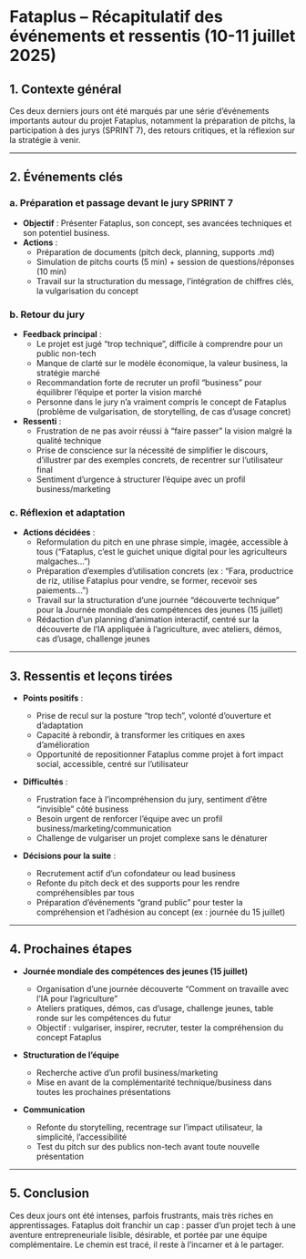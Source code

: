 # Fataplus – Récapitulatif des événements et ressentis (10-11 juillet 2025)

## 1. Contexte général

Ces deux derniers jours ont été marqués par une série d’événements importants autour du projet Fataplus, notamment la préparation de pitchs, la participation à des jurys (SPRINT 7), des retours critiques, et la réflexion sur la stratégie à venir.

---

## 2. Événements clés

### a. Préparation et passage devant le jury SPRINT 7

- **Objectif** : Présenter Fataplus, son concept, ses avancées techniques et son potentiel business.
- **Actions** :
  - Préparation de documents (pitch deck, planning, supports .md)
  - Simulation de pitchs courts (5 min) + session de questions/réponses (10 min)
  - Travail sur la structuration du message, l’intégration de chiffres clés, la vulgarisation du concept

### b. Retour du jury

- **Feedback principal** :
  - Le projet est jugé “trop technique”, difficile à comprendre pour un public non-tech
  - Manque de clarté sur le modèle économique, la valeur business, la stratégie marché
  - Recommandation forte de recruter un profil “business” pour équilibrer l’équipe et porter la vision marché
  - Personne dans le jury n’a vraiment compris le concept de Fataplus (problème de vulgarisation, de storytelling, de cas d’usage concret)
- **Ressenti** :
  - Frustration de ne pas avoir réussi à “faire passer” la vision malgré la qualité technique
  - Prise de conscience sur la nécessité de simplifier le discours, d’illustrer par des exemples concrets, de recentrer sur l’utilisateur final
  - Sentiment d’urgence à structurer l’équipe avec un profil business/marketing

### c. Réflexion et adaptation

- **Actions décidées** :
  - Reformulation du pitch en une phrase simple, imagée, accessible à tous (“Fataplus, c’est le guichet unique digital pour les agriculteurs malgaches…”)
  - Préparation d’exemples d’utilisation concrets (ex : “Fara, productrice de riz, utilise Fataplus pour vendre, se former, recevoir ses paiements…”)
  - Travail sur la structuration d’une journée “découverte technique” pour la Journée mondiale des compétences des jeunes (15 juillet)
  - Rédaction d’un planning d’animation interactif, centré sur la découverte de l’IA appliquée à l’agriculture, avec ateliers, démos, cas d’usage, challenge jeunes

---

## 3. Ressentis et leçons tirées

- **Points positifs** :
  - Prise de recul sur la posture “trop tech”, volonté d’ouverture et d’adaptation
  - Capacité à rebondir, à transformer les critiques en axes d’amélioration
  - Opportunité de repositionner Fataplus comme projet à fort impact social, accessible, centré sur l’utilisateur

- **Difficultés** :
  - Frustration face à l’incompréhension du jury, sentiment d’être “invisible” côté business
  - Besoin urgent de renforcer l’équipe avec un profil business/marketing/communication
  - Challenge de vulgariser un projet complexe sans le dénaturer

- **Décisions pour la suite** :
  - Recrutement actif d’un cofondateur ou lead business
  - Refonte du pitch deck et des supports pour les rendre compréhensibles par tous
  - Préparation d’événements “grand public” pour tester la compréhension et l’adhésion au concept (ex : journée du 15 juillet)

---

## 4. Prochaines étapes

- **Journée mondiale des compétences des jeunes (15 juillet)**
  - Organisation d’une journée découverte “Comment on travaille avec l’IA pour l’agriculture”
  - Ateliers pratiques, démos, cas d’usage, challenge jeunes, table ronde sur les compétences du futur
  - Objectif : vulgariser, inspirer, recruter, tester la compréhension du concept Fataplus

- **Structuration de l’équipe**
  - Recherche active d’un profil business/marketing
  - Mise en avant de la complémentarité technique/business dans toutes les prochaines présentations

- **Communication**
  - Refonte du storytelling, recentrage sur l’impact utilisateur, la simplicité, l’accessibilité
  - Test du pitch sur des publics non-tech avant toute nouvelle présentation

---

## 5. Conclusion

Ces deux jours ont été intenses, parfois frustrants, mais très riches en apprentissages. Fataplus doit franchir un cap : passer d’un projet tech à une aventure entrepreneuriale lisible, désirable, et portée par une équipe complémentaire. Le chemin est tracé, il reste à l’incarner et à le partager.
